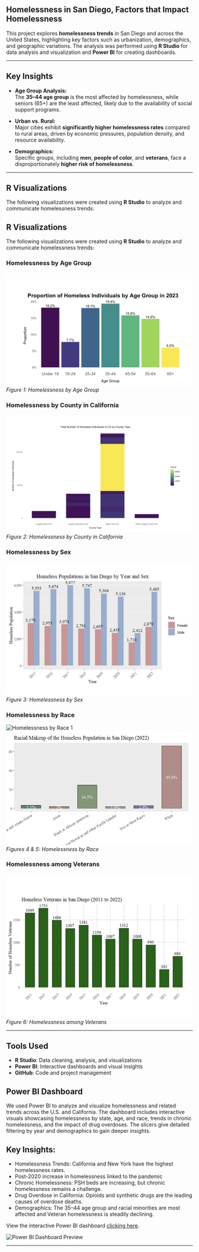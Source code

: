 ## Homelessness in San Diego, Factors that Impact Homelessness

This project explores **homelessness trends** in San Diego and across the United States, highlighting key factors such as urbanization, demographics, and geographic variations. The analysis was performed using **R Studio** for data analysis and visualization and **Power BI** for creating dashboards.

---

## Key Insights

- **Age Group Analysis:**  
   The **35–44 age group** is the most affected by homelessness, while seniors (65+) are the least affected, likely due to the availability of social support programs.

- **Urban vs. Rural:**  
   Major cities exhibit **significantly higher homelessness rates** compared to rural areas, driven by economic pressures, population density, and resource availability.

- **Demographics:**  
   Specific groups, including **men**, **people of color**, and **veterans**, face a disproportionately **higher risk of homelessness**.

---

## R Visualizations

The following visualizations were created using **R Studio** to analyze and communicate homelessness trends:

## R Visualizations
The following visualizations were created using **R Studio** to analyze and communicate homelessness trends:

### Homelessness by Age Group
![Homelessness by Age Group](visualizations/homelessness%20by%20age.png)  
*Figure 1: Homelessness by Age Group*

### Homelessness by County in California
![Homelessness by CA County](visualizations/homelessness%20by%20county.png)  
*Figure 2: Homelessness by County in California*

### Homelessness by Sex
![Homelessness by Sex](visualizations/homelessness%20by%20sex.png)  
*Figure 3: Homelessness by Sex*

### Homelessness by Race
![Homelessness by Race 1](visualizations/homelessness_by_race_R.png) 
![Homelessness by Race 2](visualizations/race%202.png)  
*Figures 4 & 5: Homelessness by Race*

### Homelessness among Veterans
![Homelessness among Veterans](visualizations/veterans.png)  
*Figure 6: Homelessness among Veterans*

---

## Tools Used
- **R Studio**: Data cleaning, analysis, and visualizations
- **Power BI**: Interactive dashboards and visual insights
- **GitHub**: Code and project management


## Power BI Dashboard

We used Power BI to analyze and visualize homelessness and related trends across the U.S. and California. The dashboard includes interactive visuals showcasing homelessness by state, age, and race, trends in chronic homelessness, and the impact of drug overdoses. The slicers give detailed filtering by year and demographics to gain deeper insights.

## Key Insights:
- Homelessness Trends: California and New York have the highest homelessness rates.
- Post-2020 increase in homelessness linked to the pandemic
- Chronic Homelessness: PSH beds are increasing, but chronic homelessness remains a challenge.
- Drug Overdose in California: Opioids and synthetic drugs are the leading causes of overdose deaths.
- Demographics: The 	35–44 age group and racial minorities are most affected and Veteran homelessness is steadily declining.

View the interactive Power BI dashboard [clicking here](https://csusm-my.sharepoint.com/personal/roney007_csusm_edu/_layouts/15/onedrive.aspx?id=%2Fpersonal%2Froney007%5Fcsusm%5Fedu%2FDocuments%2F2024%2D2025%2FUpdated%20Power%20BI%20Dashboard%2Epbix&parent=%2Fpersonal%2Froney007%5Fcsusm%5Fedu%2FDocuments%2F2024%2D2025&ct=1733105881030&or=OWA%2DNT%2DMail&cid=66131f8e%2D0cd7%2D1d4e%2Dd8c4%2Ddb2b5563bf4f&ga=1).

![Power BI Dashboard Preview](https://raw.githubusercontent.com/your-username/your-repository/main/dashboard-preview.png)


---

